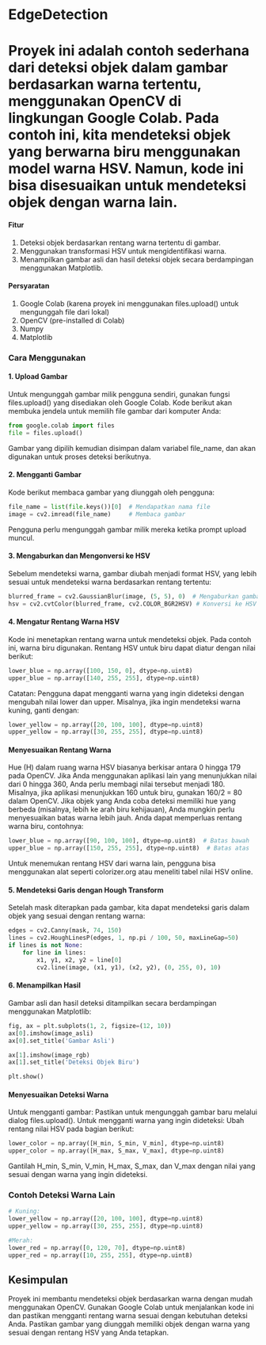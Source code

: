 # EdgeDetection

# Proyek ini adalah contoh sederhana dari deteksi objek dalam gambar berdasarkan warna tertentu, menggunakan OpenCV di lingkungan Google Colab. Pada contoh ini, kita mendeteksi objek yang berwarna biru menggunakan model warna HSV. Namun, kode ini bisa disesuaikan untuk mendeteksi objek dengan warna lain.

#### Fitur
1. Deteksi objek berdasarkan rentang warna tertentu di gambar.
2. Menggunakan transformasi HSV untuk mengidentifikasi warna.
3. Menampilkan gambar asli dan hasil deteksi objek secara berdampingan menggunakan Matplotlib.

#### Persyaratan
1. Google Colab (karena proyek ini menggunakan files.upload() untuk mengunggah file dari lokal)
2. OpenCV (pre-installed di Colab)
3. Numpy
4. Matplotlib

### Cara Menggunakan

#### 1. Upload Gambar
Untuk mengunggah gambar milik pengguna sendiri, gunakan fungsi files.upload() yang disediakan oleh Google Colab. Kode berikut akan membuka jendela untuk memilih file gambar dari komputer Anda:

```python
from google.colab import files
file = files.upload()
```
Gambar yang dipilih kemudian disimpan dalam variabel file_name, dan akan digunakan untuk proses deteksi berikutnya.

#### 2. Mengganti Gambar
Kode berikut membaca gambar yang diunggah oleh pengguna:

```python
file_name = list(file.keys())[0]  # Mendapatkan nama file
image = cv2.imread(file_name)     # Membaca gambar
```
Pengguna perlu mengunggah gambar milik mereka ketika prompt upload muncul.

#### 3. Mengaburkan dan Mengonversi ke HSV
Sebelum mendeteksi warna, gambar diubah menjadi format HSV, yang lebih sesuai untuk mendeteksi warna berdasarkan rentang tertentu:

```python
blurred_frame = cv2.GaussianBlur(image, (5, 5), 0)  # Mengaburkan gambar
hsv = cv2.cvtColor(blurred_frame, cv2.COLOR_BGR2HSV) # Konversi ke HSV
```

#### 4. Mengatur Rentang Warna HSV
Kode ini menetapkan rentang warna untuk mendeteksi objek. Pada contoh ini, warna biru digunakan. Rentang HSV untuk biru dapat diatur dengan nilai berikut:

```python
lower_blue = np.array([100, 150, 0], dtype=np.uint8)
upper_blue = np.array([140, 255, 255], dtype=np.uint8)
```
Catatan: Pengguna dapat mengganti warna yang ingin dideteksi dengan mengubah nilai lower dan upper. Misalnya, jika ingin mendeteksi warna kuning, ganti dengan:

```python
lower_yellow = np.array([20, 100, 100], dtype=np.uint8)
upper_yellow = np.array([30, 255, 255], dtype=np.uint8)
```

#### Menyesuaikan Rentang Warna
Hue (H) dalam ruang warna HSV biasanya berkisar antara 0 hingga 179 pada OpenCV. Jika Anda menggunakan aplikasi lain yang menunjukkan nilai dari 0 hingga 360, Anda perlu membagi nilai tersebut menjadi 180. Misalnya, jika aplikasi menunjukkan 160 untuk biru, gunakan 160/2 = 80 dalam OpenCV.
Jika objek yang Anda coba deteksi memiliki hue yang berbeda (misalnya, lebih ke arah biru kehijauan), Anda mungkin perlu menyesuaikan batas warna lebih jauh. Anda dapat memperluas rentang warna biru, contohnya:

```python
lower_blue = np.array([90, 100, 100], dtype=np.uint8)  # Batas bawah
upper_blue = np.array([150, 255, 255], dtype=np.uint8)  # Batas atas
```
Untuk menemukan rentang HSV dari warna lain, pengguna bisa menggunakan alat seperti colorizer.org atau meneliti tabel nilai HSV online.

#### 5. Mendeteksi Garis dengan Hough Transform
Setelah mask diterapkan pada gambar, kita dapat mendeteksi garis dalam objek yang sesuai dengan rentang warna:

```python
edges = cv2.Canny(mask, 74, 150)
lines = cv2.HoughLinesP(edges, 1, np.pi / 100, 50, maxLineGap=50)
if lines is not None:
    for line in lines:
        x1, y1, x2, y2 = line[0]
        cv2.line(image, (x1, y1), (x2, y2), (0, 255, 0), 10)
```

#### 6. Menampilkan Hasil
Gambar asli dan hasil deteksi ditampilkan secara berdampingan menggunakan Matplotlib:

```python
fig, ax = plt.subplots(1, 2, figsize=(12, 10))
ax[0].imshow(image_asli)
ax[0].set_title('Gambar Asli')

ax[1].imshow(image_rgb)
ax[1].set_title('Deteksi Objek Biru')

plt.show()
```

#### Menyesuaikan Deteksi Warna
Untuk mengganti gambar: Pastikan untuk mengunggah gambar baru melalui dialog files.upload().
Untuk mengganti warna yang ingin dideteksi: Ubah rentang nilai HSV pada bagian berikut:

```python
lower_color = np.array([H_min, S_min, V_min], dtype=np.uint8)
upper_color = np.array([H_max, S_max, V_max], dtype=np.uint8)
```
Gantilah H_min, S_min, V_min, H_max, S_max, dan V_max dengan nilai yang sesuai dengan warna yang ingin dideteksi.

### Contoh Deteksi Warna Lain
```python
# Kuning:
lower_yellow = np.array([20, 100, 100], dtype=np.uint8)
upper_yellow = np.array([30, 255, 255], dtype=np.uint8)

#Merah:
lower_red = np.array([0, 120, 70], dtype=np.uint8)
upper_red = np.array([10, 255, 255], dtype=np.uint8)
```

## Kesimpulan
Proyek ini membantu mendeteksi objek berdasarkan warna dengan mudah menggunakan OpenCV. Gunakan Google Colab untuk menjalankan kode ini dan pastikan mengganti rentang warna sesuai dengan kebutuhan deteksi Anda. Pastikan gambar yang diunggah memiliki objek dengan warna yang sesuai dengan rentang HSV yang Anda tetapkan.

